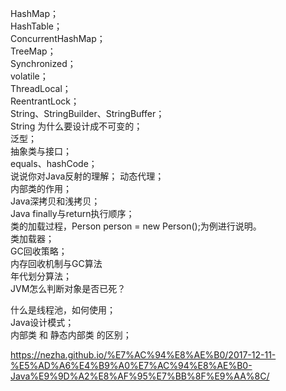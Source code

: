 HashMap；  
HashTable；  
ConcurrentHashMap；  
TreeMap；  
Synchronized；  
volatile；  
ThreadLocal；  
ReentrantLock；  
String、StringBuilder、StringBuffer；  
String 为什么要设计成不可变的；  
泛型；  
抽象类与接口；  
equals、hashCode；  
说说你对Java反射的理解； 
动态代理；   
内部类的作用；  
Java深拷贝和浅拷贝；  
Java finally与return执行顺序；  
类的加载过程，Person person = new Person();为例进行说明。  
类加载器；  
GC回收策略；  
内存回收机制与GC算法  
年代划分算法；  
JVM怎么判断对象是否已死？  

什么是线程池，如何使用；  
Java设计模式；  
内部类 和 静态内部类 的区别；  

https://nezha.github.io/%E7%AC%94%E8%AE%B0/2017-12-11-%E5%AD%A6%E4%B9%A0%E7%AC%94%E8%AE%B0-Java%E9%9D%A2%E8%AF%95%E7%BB%8F%E9%AA%8C/  

